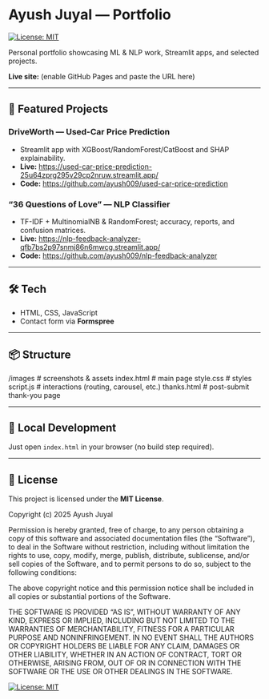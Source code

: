 # Ayush Juyal — Portfolio

[![License: MIT](https://img.shields.io/badge/License-MIT-green.svg)](#license)

Personal portfolio showcasing ML & NLP work, Streamlit apps, and selected projects.

**Live site:** (enable GitHub Pages and paste the URL here)

---

## 🚀 Featured Projects

### DriveWorth — Used-Car Price Prediction
- Streamlit app with XGBoost/RandomForest/CatBoost and SHAP explainability.
- **Live:** https://used-car-price-prediction-25u64zprg295v29cp2nruw.streamlit.app/
- **Code:** https://github.com/ayush009/used-car-price-prediction

### “36 Questions of Love” — NLP Classifier
- TF-IDF + MultinomialNB & RandomForest; accuracy, reports, and confusion matrices.
- **Live:** https://nlp-feedback-analyzer-qfb7bs2p97snmj86n6mwcg.streamlit.app/
- **Code:** https://github.com/ayush009/nlp-feedback-analyzer

---

## 🛠 Tech
- HTML, CSS, JavaScript  
- Contact form via **Formspree**

---

## 📦 Structure


/images # screenshots & assets
index.html # main page
style.css # styles
script.js # interactions (routing, carousel, etc.)
thanks.html # post-submit thank-you page


---

## 🔧 Local Development
Just open `index.html` in your browser (no build step required).

---

## 📄 License
This project is licensed under the **MIT License**.

Copyright (c) 2025 Ayush Juyal

Permission is hereby granted, free of charge, to any person obtaining a copy
of this software and associated documentation files (the “Software”), to deal
in the Software without restriction, including without limitation the rights
to use, copy, modify, merge, publish, distribute, sublicense, and/or sell
copies of the Software, and to permit persons to do so, subject to the following conditions:

The above copyright notice and this permission notice shall be included in
all copies or substantial portions of the Software.

THE SOFTWARE IS PROVIDED “AS IS”, WITHOUT WARRANTY OF ANY KIND, EXPRESS OR
IMPLIED, INCLUDING BUT NOT LIMITED TO THE WARRANTIES OF MERCHANTABILITY,
FITNESS FOR A PARTICULAR PURPOSE AND NONINFRINGEMENT. IN NO EVENT SHALL THE
AUTHORS OR COPYRIGHT HOLDERS BE LIABLE FOR ANY CLAIM, DAMAGES OR OTHER
LIABILITY, WHETHER IN AN ACTION OF CONTRACT, TORT OR OTHERWISE, ARISING FROM,
OUT OF OR IN CONNECTION WITH THE SOFTWARE OR THE USE OR OTHER DEALINGS IN
THE SOFTWARE.

[![License: MIT](https://img.shields.io/badge/License-MIT-green.svg)](LICENSE)
